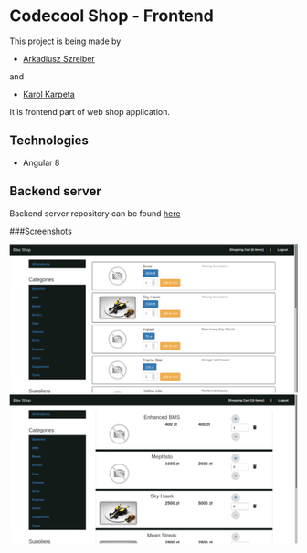 # Codecool Shop - Frontend

This project is being made by

 - [Arkadiusz Szreiber](https://github.com/ArekSzreiber)
 
 and
 
 - [Karol Karpeta](https://github.com/KarolKarpeta) 

It is frontend part of web shop application.

## Technologies
 - Angular 8

## Backend server
Backend server repository can be found [here](https://github.com/ArekSzreiber/CC-Shop-Backend/tree/develop)

###Screenshots

![](src/assets/screenshot1.png "Products viewed by supplier")
![](src/assets/screenshot2.png "Products in shopping cart")
